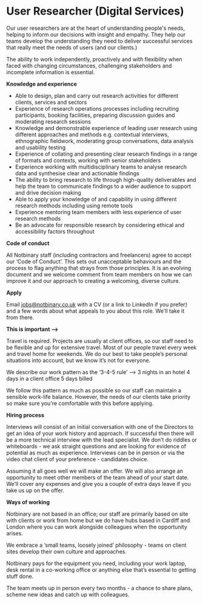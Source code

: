 # User Researcher (Digital Services)


Our user researchers are at the heart of understanding people's needs, helping to inform our decisions with insight and empathy. They help our teams develop the understanding they need to deliver successful services that really meet the needs of users (and our clients.)

The ability to work independently, proactively and with flexibility when faced with changing circumstances, challenging stakeholders and incomplete information is essential. 

**Knowledge and experience**

- Able to design, plan and carry out research activities for different clients, services and sectors
- Experience of research operations processes including recruiting participants, booking facilities, preparing discussion guides and moderating research sessions
- Knowledge and demonstrable experience of leading user research using different approaches and methods e.g. contextual interviews, ethnographic fieldwork, moderating group conversations, data analysis and usability testing
- Experience of collating and presenting clear research findings in a range of formats and contexts, working with senior stakeholders
- Experience working with multidisciplinary teams to analyse research data and synthesise clear and actionable findings
- The ability to bring research to life through high-quality deliverables and help the team to communicate findings to a wider audience to support and drive decision making
- Able to apply your knowledge of and capability in using different research methods including using remote tools
- Experience mentoring team members with less experience of user research methods
- Be an advocate for responsible research by considering ethical and accessibility factors throughout

**Code of conduct**

All Notbinary staff (including contractors and freelancers) agree to accept our ‘Code of Conduct’. This sets out unacceptable behaviours and the process to flag anything that strays from those principles. It is an evolving document and we welcome comment from team members on how we can improve it and our approach to creating a welcoming, diverse culture.

**Apply**

Email jobs@notbinary.co.uk with a CV (or a link to LinkedIn if you prefer) and a few words about what appeals to you about this role. We'll take it from there.


**This is important —>**

Travel is required. Projects are usually at client offices, so our staff need to be flexible and up for extensive travel. Most of our people travel every week and travel home for weekends. We do our best to take people’s personal situations into account, but we know it’s not for everyone.

We describe our work pattern as the ‘3-4-5 rule’ -->
3 nights in an hotel
4 days in a client office
5 days billed

We follow this pattern as much as possible so our staff can maintain a sensible work-life balance. However, the needs of our clients take priority so make sure you're comfortable with this before applying.


**Hiring process**

Interviews will consist of an initial conversation with one of the Directors to get an idea of your work history and approach. If successful then there will be a more technical interview with the lead specialist. We don’t do riddles or whiteboards - we ask straight questions and are looking for evidence of potential as much as experience. Interviews can be in person or via the video chat client of your preference - candidates choice.

Assuming it all goes well we will make an offer. We will also arrange an opportunity to meet other members of the team ahead of your start date. We’ll cover any expenses and give you a couple of extra days leave if you take us up on the offer.

**Ways of working**

Notbinary are not based in an office; our staff are primarily based on site with clients or work from home but we do have hubs based in Cardiff and London where you can work alongside colleagues when the opportunity arises.

We embrace a ‘small teams, loosely joined’ philosophy - teams on client sites develop their own culture and approaches.

Notbinary pays for the equipment you need, including your work laptop, desk rental in a co-working office or anything else that’s essential to getting stuff done.

The team meets up in person every two months - a chance to share plans, scheme new ideas and catch up with colleagues.

